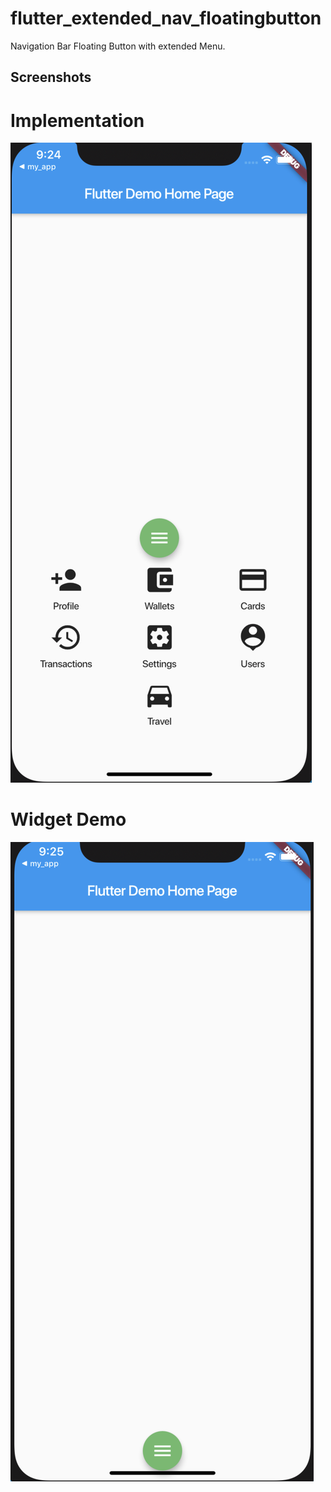 # flutter_extended_nav_floatingbutton

Navigation Bar Floating Button with extended Menu.

## Screenshots

# Implementation

<img src="https://github.com/garshom/flutter_extended_nav_floatingbutton/blob/master/screens/screen1.png" alt="Implementation"/>

# Widget Demo

<img src="https://github.com/garshom/flutter_extended_nav_floatingbutton/blob/master/screens/screen2.png"/>
